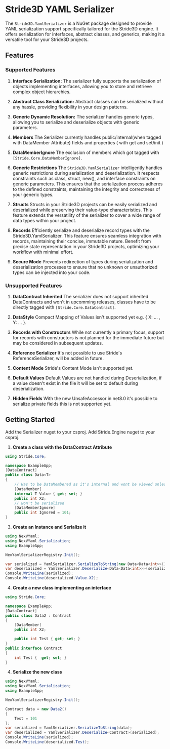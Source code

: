 # Stride3D YAML Serializer

The `Stride3D.YamlSerializer` is a NuGet package designed to provide YAML serialization support specifically tailored for the Stride3D engine. It offers serialization for interfaces, abstract classes, and generics, making it a versatile tool for your Stride3D projects.

## Features

### Supported Features

1. **Interface Serialization:**
The serializer fully supports the serialization of objects implementing interfaces, allowing you to store and retrieve complex object hierarchies.

2. **Abstract Class Serialization:**
Abstract classes can be serialized without any hassle, providing flexibility in your design patterns.

3. **Generic Dynamic Resolution:**
The serializer handles generic types, allowing you to serialize and deserialize objects with generic parameters.

4. **Members** 
The Serializer currently handles public/internal(when tagged with DataMember Attribute) fields and properties ( with get and set/init )

5. **DataMemberIgnore**
The exclusion of members which got tagged with `[Stride.Core.DataMemberIgnore]`.

6. **Generic Restrictions**
The `Stride3D.YamlSerializer` intelligently handles generic restrictions during serialization and deserialization. It respects constraints such as class, struct, new(), and interface constraints on generic parameters. This ensures that the serialization process adheres to the defined constraints, maintaining the integrity and correctness of your generic types.

7. **Structs**
Structs in your Stride3D projects can be easily serialized and deserialized while preserving their value-type characteristics. This feature extends the versatility of the serializer to cover a wide range of data types within your project.

8. **Records**
Efficiently serialize and deserialize record types with the Stride3D.YamlSerializer. This feature ensures seamless integration with records, maintaining their concise, immutable nature. Benefit from precise state representation in your Stride3D projects, optimizing your workflow with minimal effort.

9. **Secure Mode**
Prevents redirection of types during serialization and deserialization processes to ensure that no unknown or unauthorized types can be injected into your code.



### Unsupported Features

1. **DataContract Inherited**
The serializer does not support inherited DataContracts and won't in upcomming releases, classes have to be directly tagged with `[Stride.Core.DataContract]`.

2. **DataStyle**
Compact Mapping of Values isn't supported yet e.g. { X: ... , Y: ... }.

3. **Records with Constructors**
While not currently a primary focus, support for records with constructors is not planned for the immediate future but may be considered in subsequent updates.

4. **Reference Serializer**
It's not possible to use Stride's ReferenceSerializer, will be added in future.

5. **Content Mode**
Stride's Content Mode isn't supported yet.

6. **Default Values**
Default Values are not handled during Deserialization, if a value doesn't exist in the file it will be set to default during deserialization.
 
7. **Hidden Fields**
With the new UnsafeAccessor in net8.0 it's possible to serialize private fields this is not supported yet.


## Getting Started

Add the Serializer nuget to your csproj.
Add Stride.Engine nuget to your csproj.

1. **Create a class with the DataContract Attribute**

```csharp
using Stride.Core;

namespace ExampleApp;
[DataContract]
public class Data<T>
{
    // Has to be DataMembered as it's internal and wont be viewed unless DataMembered
    [DataMember]
    internal T Value { get; set; }
    public int X2;
    // won't be serialized
    [DataMemberIgnore]
    public int Ignored = 101;
}
```

3. **Create an Instance and Serialize it**

```csharp
using NexVYaml;
using NexVYaml.Serialization;
using ExampleApp;

NexYamlSerializerRegistry.Init();

var serialized = YamlSerializer.SerializeToString(new Data<Data<int>>() {  Value = new Data<int>() { Value = 10 } });
var deserialized = YamlSerializer.Deserialize<Data<Data<int>>>(serialized);
Console.WriteLine(serialized);
Console.WriteLine(deserialized.Value.X2);
```

4. **Create a new class implementing an interface**

```csharp
using Stride.Core;

namespace ExampleApp;
[DataContract]
public class Data2 : Contract
{
    [DataMember]
    public int X2;

    public int Test { get; set; }
}
public interface Contract
{
    int Test {  get; set; }
}
```

4. **Serialize the new class**

```csharp
using NexVYaml;
using NexVYaml.Serialization;
using ExampleApp;

NexYamlSerializerRegistry.Init();

Contract data = new Data2()
{
    Test = 101
};
var serialized = YamlSerializer.SerializeToString(data);
var deserialized = YamlSerializer.Deserialize<Contract>(serialized);
Console.WriteLine(serialized);
Console.WriteLine(deserialized.Test);
```
